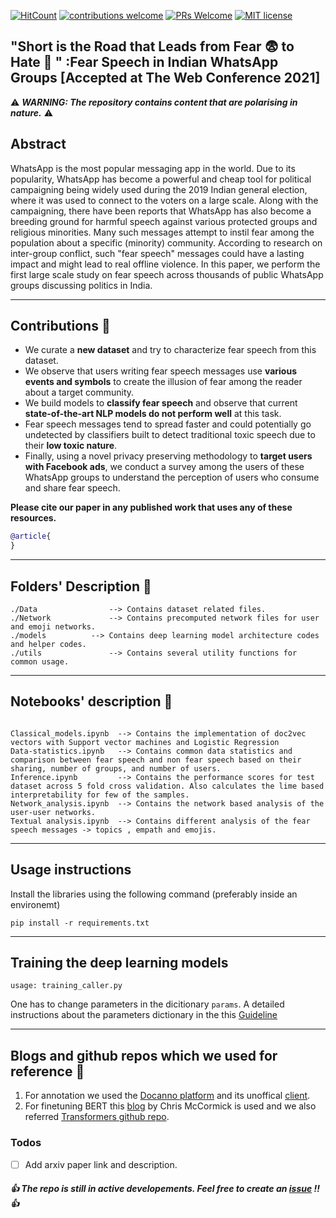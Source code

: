[![HitCount](http://hits.dwyl.com/punyajoy/Fear-speech-analysis.svg)](http://hits.dwyl.com/punyajoy/Fear-speech-analysis)
[![contributions welcome](https://img.shields.io/badge/contributions-welcome-brightgreen.svg?style=flat)](https://github.com/dwyl/esta/issues)
[![PRs Welcome](https://img.shields.io/badge/PRs-welcome-brightgreen.svg?style=flat-square)](http://makeapullrequest.com)
[![MIT license](https://img.shields.io/badge/License-MIT-blue.svg)](https://lbesson.mit-license.org/)

## "Short is the Road that Leads from Fear :fearful: to Hate :cursing_face: " :Fear Speech in Indian WhatsApp Groups [Accepted at The Web Conference 2021] 

:warning: ***WARNING: The repository contains content that are polarising in nature.*** :warning:

## Abstract

WhatsApp is the most popular messaging app in the world. Due to its popularity, WhatsApp has become a powerful and cheap tool for political campaigning being widely used during the 2019 Indian general election, where it was used to connect to the voters on a large scale. Along with the campaigning, there have been reports that WhatsApp has also become a breeding ground for harmful speech against various protected groups and religious minorities. Many such messages attempt to instil fear among the population about a specific (minority) community. According to research on inter-group conflict, such "fear speech" messages could have a lasting impact and might lead to real offline violence. In this paper, we perform the first large scale study on fear speech across thousands of public WhatsApp groups discussing politics in India. 

------------------------------------------
**Contributions** :volcano:	
------------------------------------------

* We curate a **new dataset** and try to characterize fear speech from this dataset. 
* We observe that users writing fear speech messages use **various events and symbols** to create the illusion of fear among the reader about a target community. 
* We build models to **classify fear speech** and observe that current **state-of-the-art NLP models do not perform well** at this task. 
* Fear speech messages tend to spread faster and could potentially go undetected by classifiers built to detect traditional toxic speech due to their **low toxic nature**. 
* Finally, using a novel privacy preserving methodology to **target users with Facebook ads**, we conduct a survey among the users of these WhatsApp groups to understand the perception of users who consume and share fear speech. 

**Please cite our paper in any published work that uses any of these resources.**

~~~bibtex
@article{
}
~~~

------------------------------------------
**Folders' Description** :open_file_folder:	
------------------------------------------
~~~
./Data                --> Contains dataset related files.
./Network             --> Contains precomputed network files for user and emoji networks.
./models	      --> Contains deep learning model architecture codes and helper codes.
./utils               --> Contains several utility functions for common usage.
~~~
----------------------------------------------------------
**Notebooks' description** :notebook_with_decorative_cover:
----------------------------------------------------------
~~~

Classical_models.ipynb  --> Contains the implementation of doc2vec vectors with Support vector machines and Logistic Regression 
Data-statistics.ipynb   --> Contains common data statistics and comparison between fear speech and non fear speech based on their sharing, number of groups, and number of users.
Inference.ipynb         --> Contains the performance scores for test dataset across 5 fold cross validation. Also calculates the lime based interpretability for few of the samples.
Network_analysis.ipynb  --> Contains the network based analysis of the user-user networks.
Textual analysis.ipynb  --> Contains different analysis of the fear speech messages -> topics , empath and emojis.

~~~
----------------------------------------------------------
**Usage instructions**
----------------------------------------------------------

Install the libraries using the following command (preferably inside an environemt)
~~~
pip install -r requirements.txt
~~~

----------------------------------------------------------
**Training the deep learning models**
----------------------------------------------------------

~~~
usage: training_caller.py
~~~
One has to change parameters in the dicitionary `params`. A detailed instructions about the parameters dictionary in the this [Guideline](Parameters.md)

----------------------------------------------------------
**Blogs and github repos which we used for reference :angel:**
----------------------------------------------------------

1. For annotation we used the [Docanno platform](https://github.com/doccano/doccano) and its unoffical [client](https://github.com/doccano/doccano-client).
2. For finetuning BERT this [blog](https://mccormickml.com/2019/07/22/BERT-fine-tuning/)  by Chris McCormick is used and we also referred [Transformers github repo](https://github.com/huggingface/transformers).

### Todos
- [ ] Add arxiv paper link and description.

##### :thumbsup: The repo is still in active developements. Feel free to create an [issue](https://github.com/punyajoy/Fear-speech-analysis/issues) !!  :thumbsup:

